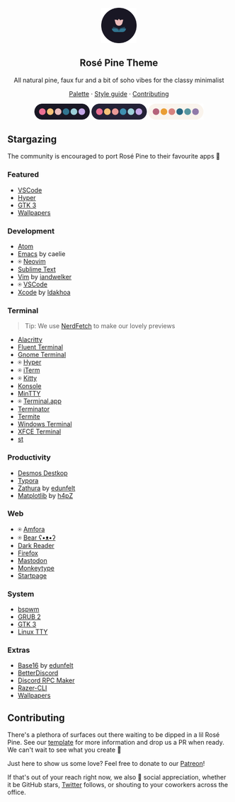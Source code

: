 <p align="center">
  <img src="assets/icon.png" width="80" />
  <h2 align="center">Rosé Pine Theme</h2>
</p>

<p align="center">All natural pine, faux fur and a bit of soho vibes for the classy minimalist</p>

<p align="center">
  <a href="palette.md">Palette</a>
  ·
  <a href="https://github.com/rose-pine/rose-pine-template#style-guide">Style guide</a>
  ·
  <a href="#contributing">Contributing</a>
</p>

<p align="center">
  <img src="assets/palette.png" width="125" />
  <img src="assets/palette-moon.png" width="125" />
  <img src="assets/palette-dawn.png" width="125" />
</p>

## Stargazing

The community is encouraged to port Rosé Pine to their favourite apps 🌸

### Featured

- [VSCode](https://github.com/rose-pine/vscode)
- [Hyper](https://github.com/rose-pine/hyper)
- [GTK 3](https://github.com/rose-pine/gtk)
- [Wallpapers](https://github.com/rose-pine/wallpapers)

### Development

- [Atom](https://github.com/rose-pine/atom)
- [Emacs](https://github.com/thongpv87/rose-pine-emacs) by caelie
- ⍟ [Neovim](https://github.com/rose-pine/neovim)
- [Sublime Text](https://github.com/rose-pine/sublime-text)
- [Vim](https://github.com/iandwelker/rose-pine-vim) by [iandwelker](https://github.com/iandwelker)
- ⍟ [VSCode](https://github.com/rose-pine/vscode)
- [Xcode](https://github.com/ldakhoa/rose-pine-xcode) by [ldakhoa](https://github.com/ldakhoa)

### Terminal

> Tip: We use [NerdFetch](https://github.com/thatonecalculator/nerdfetch) to make our lovely previews

- [Alacritty](https://github.com/rose-pine/alacritty)
- [Fluent Terminal](https://github.com/rose-pine/fluent-terminal)
- [Gnome Terminal](https://github.com/rose-pine/gnome-terminal)
- ⍟ [Hyper](https://github.com/rose-pine/hyper)
- ⍟ [iTerm](https://github.com/rose-pine/iterm)
- ⍟ [Kitty](https://github.com/rose-pine/kitty)
- [Konsole](https://github.com/rose-pine/konsole)
- [MinTTY](https://github.com/rose-pine/mintty)
- ⍟ [Terminal.app](https://github.com/rose-pine/terminal.app)
- [Terminator](https://github.com/rose-pine/terminator)
- [Termite](https://github.com/rose-pine/termite)
- [Windows Terminal](https://github.com/rose-pine/windows-terminal)
- [XFCE Terminal](https://github.com/rose-pine/xfce-terminal)
- [st](https://github.com/rose-pine/st)

### Productivity

- [Desmos Destkop](https://github.com/rose-pine/desmos-desktop)
- [Typora](https://github.com/rose-pine/typora)
- [Zathura](https://github.com/edunfelt/zathura) by [edunfelt](https://github.com/edunfelt)
- [Matplotlib](https://github.com/h4pZ/rose-pine-matplotlib) by [h4pZ](https://github.com/h4pz)

### Web

- ⍟ [Amfora](https://github.com/rose-pine/amfora)
- ⍟ [Bear ʕ•ᴥ•ʔ](https://github.com/rose-pine/bear-blog)
- [Dark Reader](https://github.com/rose-pine/dark-reader)
- [Firefox](https://github.com/rose-pine/firefox)
- [Mastodon](https://github.com/rose-pine/mastodon)
- [Monkeytype](https://github.com/rose-pine/monkeytype)
- [Startpage](https://github.com/rose-pine/startpage)

### System

- [bspwm](https://github.com/rose-pine/bspwm)
- [GRUB 2](https://github.com/rose-pine/grub)
- [GTK 3](https://github.com/rose-pine/gtk)
- [Linux TTY](https://github.com/rose-pine/linux-tty)

### Extras

- [Base16](https://github.com/edunfelt/base16-rose-pine-scheme) by [edunfelt](https://github.com/edunfelt)
- [BetterDiscord](https://github.com/rose-pine/betterdiscord)
- [Discord RPC Maker](https://github.com/rose-pine/discordrpcmaker)
- [Razer-CLI](https://github.com/rose-pine/razer-cli)
- [Wallpapers](https://github.com/rose-pine/wallpapers)

## Contributing

There's a plethora of surfaces out there waiting to be dipped in a lil Rosé Pine. See our [template](https://github.com/rose-pine/rose-pine-template) for more information and drop us a PR when ready. We can't wait to see what you create 🥰

Just here to show us some love? Feel free to donate to our [Patreon](https://patreon.com/rosepine)!

If that's out of your reach right now, we also 💛 social appreciation, whether it be GitHub stars, [Twitter](https://twitter.com/rosepinetheme) follows, or shouting to your coworkers across the office.
